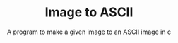 <h1 align='center'>Image to ASCII</h1>

<p align = 'center'>A program to make a given image to an ASCII image in c</p>
